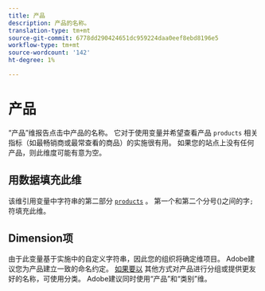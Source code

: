 ```yaml
---
title: 产品
description: 产品的名称。
translation-type: tm+mt
source-git-commit: 6778dd290424651dc959224daa0eef8ebd8196e5
workflow-type: tm+mt
source-wordcount: '142'
ht-degree: 1%

---
```



# 产品

“产品”维报告点击中产品的名称。 它对于使用变量并希望查看产品 `products` 相关指标（如最畅销商或最常查看的商品）的实施很有用。 如果您的站点上没有任何产品，则此维度可能有意为空。

## 用数据填充此维

该维引用变量中字符串的第二部分 [`products`](/help/implement/vars/page-vars/products.md) 。 第一个和第二个分号()之间的字`;`符填充此维。

## Dimension项

由于此变量基于实施中的自定义字符串，因此您的组织将确定维项目。 Adobe建议您为产品建立一致的命名约定。 [如果要以](../classifications/c-classifications.md) 其他方式对产品进行分组或提供更友好的名称，可使用分类。 Adobe建议同时使用“产品”和“类别”维。
